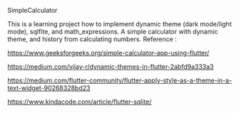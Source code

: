 SimpleCalculator

This is a learning project how to implement dynamic theme (dark mode/light mode), sqlfite, and math_expressions.
A simple calculator with dynamic theme, and history from calculating numbers.
Reference :

https://www.geeksforgeeks.org/simple-calculator-app-using-flutter/

https://medium.com/vijay-r/dynamic-themes-in-flutter-2abfd9a333a3

https://medium.com/flutter-community/flutter-apply-style-as-a-theme-in-a-text-widget-90268328bd23

https://www.kindacode.com/article/flutter-sqlite/
